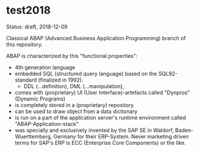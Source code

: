 # test2018

Status: draft, 2018-12-09

Classical ABAP (Advanced Business Application Programming) branch of this repository.

ABAP is characterized by this "functional properties": 
- 4th generation language
- embedded SQL (structured query language) based on the SQL92-standard (finalized in 1992).
  - DDL (...definition), DML (...manipulation), 
- comes with (proprietary) UI (User Interface)-artefacts called "Dynpros" (Dynamic Programs) 
- is completely stored in a (proprietary) repository
- can be used to draw object from a data dictionary
- is run on a part of the application server's runtime environment called "ABAP-Application-stack"
- was specially and exclusively invented by the SAP SE in Waldorf, Baden-Wuerttemberg, Germany for their ERP-System. 
Never marketing driven terms for SAP's ERP is ECC (Enterprise Core Components) or the like.
